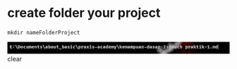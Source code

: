 # create  folder your project
```
mkdir nameFolderProject 
```
![alt text](https://github.com/afdhalluthfi09/image/blob/master/touchfileREADMI.jpg?raw=true)clear